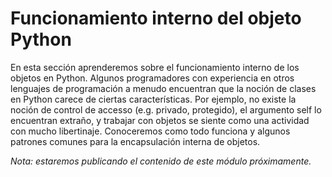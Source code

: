 # Funcionamiento interno del objeto Python

En esta sección aprenderemos sobre el funcionamiento interno de los objetos en Python. Algunos programadores con experiencia en otros lenguajes de programación a menudo encuentran que la noción de clases en Python carece de ciertas características. Por ejemplo, no existe la noción de control de accesso (e.g. privado, protegido), el argumento self lo encuentran extraño, y trabajar con objetos se siente como una actividad con mucho libertinaje. Conoceremos como todo funciona y algunos patrones comunes para la encapsulación interna de objetos.

*Nota: estaremos publicando el contenido de este módulo próximamente.*